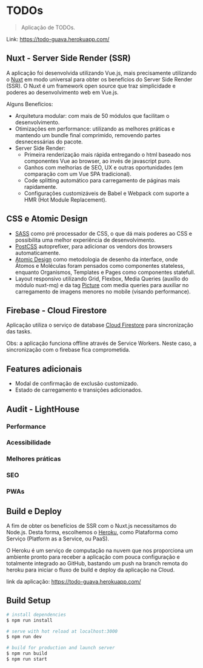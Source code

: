 # TODOs

> Aplicação de TODOs.

Link: https://todo-guava.herokuapp.com/

## Nuxt - Server Side Render (SSR)
A aplicação foi desenvolvida utilizando Vue.js, mais precisamente utilizando o [Nuxt](https://nuxtjs.org/) em modo universal para obter os benefícios do Server Side Render (SSR). O Nuxt é um framework open source que traz simplicidade e poderes ao desenvolvimento web em Vue.js.

Alguns Benefícios: 
- Arquitetura modular: com mais de 50 módulos que facilitam o desenvolvimento.
- Otimizações em performance: utilizando as melhores práticas e mantendo um bundle final comprimido, removendo partes desnecessárias do pacote.
- Server Side Render:
  - Primeira renderização mais rápida entregando o html baseado nos componentes Vue ao browser, ao invés de javascript puro.
  - Ganhos com melhorias de SEO, UX e outras oportunidades (em comparação com um Vue SPA tradicional).
  - Code splitting automático para carregamento de páginas mais rapidamente.
  - Configurações customizáveis de Babel e Webpack com suporte a HMR (Hot Module Replacement).


## CSS e Atomic Design
- [SASS](https://sass-lang.com/) como pré processador de CSS, o que dá mais poderes ao CSS e possibilita uma melhor experiência de desenvolvimento.
- [PostCSS](https://postcss.org/) autoprefixer, para adicionar os vendors dos browsers automaticamente.
- [Atomic Design](https://bradfrost.com/blog/post/atomic-web-design/) como metodologia de desenho da interface, onde Átomos e Moléculas foram pensados como componentes stateless, enquanto Organismos, Templates e Pages como componentes statefull.
- Layout responsivo utilizando Grid, Flexbox, Media Queries (auxílio do módulo nuxt-mq) e da tag [Picture](https://developer.mozilla.org/pt-BR/docs/Web/HTML/Element/picture) com media queries para auxiliar no carregamento de imagens menores no mobile (visando performance).


## Firebase - Cloud Firestore
Aplicação utiliza o serviço de database [Cloud Firestore](https://firebase.google.com/docs/firestore) para sincronização das tasks.

Obs: a aplicação funciona offline através de Service Workers. Neste caso, a sincronização com o firebase fica comprometida.

## Features adicionais
- Modal de confirmação de exclusão customizado.
- Estado de carregamento e transições adicionados.

## Audit - LightHouse 
### Performance
### Acessibilidade
### Melhores práticas
### SEO
### PWAs


## Build e Deploy 
A fim de obter os benefícios de SSR com o Nuxt.js necessitamos do Node.js. Desta forma, escolhemos o [Heroku](https://www.heroku.com/), como Plataforma como Serviço (Platform as a Service, ou PaaS). 

O Heroku é um serviço de computação na nuvem que nos proporciona um ambiente pronto para receber a aplicação com pouca configuração e totalmente integrado ao GitHub, bastando um push na branch remota do heroku para iniciar o fluxo de build e deploy da aplicação na Cloud.

link da aplicação: https://todo-guava.herokuapp.com/

## Build Setup

``` bash
# install dependencies
$ npm run install

# serve with hot reload at localhost:3000
$ npm run dev

# build for production and launch server
$ npm run build
$ npm run start
```
